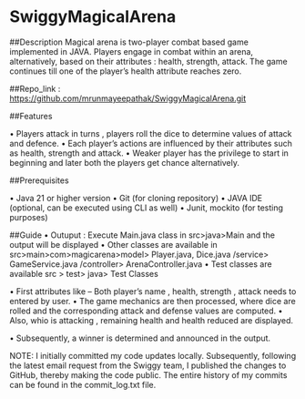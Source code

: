 # SwiggyMagicalArena

##Description 
Magical arena is two-player combat based game implemented in JAVA. Players engage in combat within an arena, alternatively,  based on their attributes : health, strength, attack. The game continues till one of the player’s health attribute reaches zero.

##Repo_link : https://github.com/mrunmayeepathak/SwiggyMagicalArena.git

##Features 

•	Players attack in turns , players roll the dice to determine values of attack and defence.
•	Each player’s actions are influenced by their attributes such as health, strength and attack.
•	Weaker player has the privilege to start in beginning and later both the players get chance alternatively. 

##Prerequisites 

•	Java 21 or higher version 
•	Git (for cloning repository)
•	JAVA IDE (optional, can be executed using CLI as well)
•	Junit, mockito (for testing purposes)

##Guide 
•	Outuput :  Execute Main.java class in src>java>Main and the output will be displayed
•	Other classes are available in src>main>com>magicarena>model> Player.java, Dice.java /service> GameService.java /controller> ArenaController.java
•	Test classes are available src > test> java> Test Classes
 
•	First attributes like – Both player’s name , health, strength , attack needs to entered by user. 
•	The game mechanics are then processed, where dice are rolled and the corresponding attack and defense values are computed.
•	Also, whio is attacking , remaining health and health reduced are displayed.
 
•	Subsequently, a winner is determined and announced in the output.
 
 NOTE: I initially committed my code updates locally. Subsequently, following the latest email request from the Swiggy team, I published the changes to GitHub, thereby making the code public. The entire history of my commits can be found in the commit_log.txt file.






